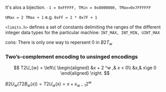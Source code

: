 It's alos a bijection. `-1 = 0xFFFFF, TMin = 0x8000000, TMax=0x7FFFFFF`

`UMax = 2 TMax + 1` e.g. `0xFF = 2 * 0x7F + 1`

`<limits.h>` defines a set of constants delimiting the ranges of the different integer data types for the particular machine: `INT_MAX, INT_MIN, UINT_MAX`

cons: There is only one way to repersent 0 in $B2T_{w}$

### Two’s-complement encoding to unsinged encodings

$$
T2U_{w} = \left\{ 
\begin{aligned}
&x + 2 ^w ,& x < 0\\
&x,& x\ge 0
\end{aligned}
\right.
$$

$B2U_w(T2B_{w}(x)) = T2U_w(x) = x + x_{w - 1}2^w$
